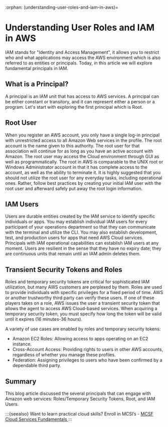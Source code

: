:orphan:
(understanding-user-roles-and-iam-in-aws)=
# Understanding User Roles and IAM in AWS
 

IAM stands for "Identity and Access Management", it allows you to restrict who and what applications may access the AWS environment which is also referred to as entities or principals. Today, in this article we will explore fundamental principals in IAM.

## What is a Principal?

A principal is an IAM unit that has access to AWS services. A principal can be either constant or transitory, and it can represent either a person or a program. Let's start with exploring the first principal which is Root.

## Root User

When you register an AWS account, you only have a single log-in principal with unrestricted access to all Amazon Web services in the profile. The root account is the name given to this authority. The root user for that association will continue for as long as you have an active account with Amazon. The root user may access the Cloud environment through GUI as well as programmatically. The root in AWS is comparable to the UNIX root or Windows Administrator account in that it has complete access to the account, as well as the ability to terminate it. It is highly suggested that you should not utilize the root user for any everyday tasks, including operational ones. Rather, follow best practices by creating your initial IAM user with the root user and afterward safely put away the root login information.

## IAM Users

Users are durable entities created by the IAM service to identify specific individuals or apps. You may establish individual IAM users for every participant of your operations department so that they can communicate with the terminal and utilize the CLI. You may also establish development, test, and production users for apps that need AWS Cloud services. Principals with IAM operational capabilities can establish IAM users at any moment. Users are resilient in the sense that they have no expiry date; they are continuous units that remain until an IAM admin deletes them.

## Transient Security Tokens and Roles

Roles and temporary security tokens are critical for sophisticated IAM utilization, but many AWS customers are perplexed by them. Roles are used to provide individuals with specific privileges for a fixed period of time. AWS or another trustworthy third party can verify these users.
If one of these players takes on a role, AWS issues the user a transient security token that allows the agent to access AWS Cloud-based services. When acquiring a temporary security token, you must specify how long the token will be valid until it expires (16 minutes-36 hours).

A variety of use cases are enabled by roles and temporary security tokens:

- Amazon EC2 Roles: Allowing access to apps operating on an EC2 instance.
- Cross-Account Access: Providing rights to users in other AWS accounts, regardless of whether you manage these profiles.
- Federation: Assigning privileges to users who have been confirmed by a dependable third party.

## Summary

This blog article discussed the several principals that can engage with Amazon web services: Roles/Temporary Security Tokens, Root, and IAM Users.

:::{seealso}
Want to learn practical cloud skills? Enroll in MCSI’s - [MCSF Cloud Services Fundamentals ](https://www.mosse-institute.com/certifications/mcsf-cloud-services-fundamentals.html)
:::